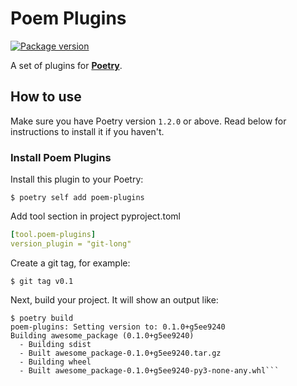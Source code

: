 # Poem Plugins

<a href="https://pypi.org/project/poem-plugins" target="_blank">
    <img src="https://img.shields.io/pypi/v/poem-plugins?color=%2334D058&label=pypi%20package" alt="Package version">
</a>

A set of plugins for [**Poetry**](https://python-poetry.org/).


## How to use
Make sure you have Poetry version `1.2.0` or above. Read below for instructions to install it if you haven't.

### Install Poem Plugins

Install this plugin to your Poetry:

```console
$ poetry self add poem-plugins
```

Add tool section in project pyproject.toml

```yaml
[tool.poem-plugins]
version_plugin = "git-long"
```

Create a git tag, for example:

```console
$ git tag v0.1
```

Next, build your project. It will show an output like:

```console
$ poetry build
poem-plugins: Setting version to: 0.1.0+g5ee9240
Building awesome_package (0.1.0+g5ee9240)
  - Building sdist
  - Built awesome_package-0.1.0+g5ee9240.tar.gz
  - Building wheel
  - Built awesome_package-0.1.0+g5ee9240-py3-none-any.whl```
```
